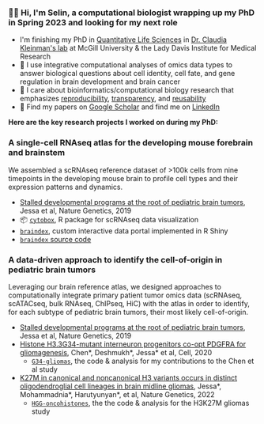### :woman_technologist: Hi, I'm Selin, a computational biologist wrapping up my PhD in Spring 2023 and looking for my next role

- I'm finishing my PhD in [Quantitative Life Sciences](https://www.mcgill.ca/qls/) in [Dr. Claudia Kleinman's lab](https://functionalgenomics.ca/) at McGill University & the Lady Davis Institute for Medical Research
- :microscope: I use integrative computational analyses of omics data types to answer biological questions about cell identity, cell fate, and gene regulation in brain development and  brain cancer
- :dna: I care about bioinformatics/computational biology research that emphasizes [reproducibility](https://github.com/sjessa/rr), [transparency](https://github.com/fungenomics/G34-gliomas), and [reusability](https://zenodo.org/record/6929428#.YwzUIi8r1pR)
- :book: Find my papers on [Google Scholar](https://scholar.google.ca/citations?user=rkcx2NwAAAAJ&hl=en) and find me on [LinkedIn](https://www.linkedin.com/in/selinjessa/)

__Here are the key research projects I worked on during my PhD:__

### A single-cell RNAseq atlas for the developing mouse forebrain and brainstem 

We assembled a scRNAseq reference dataset of >100k cells from nine timepoints in the developing mouse brain to profile
cell types and their expression patterns and dynamics.

- [Stalled developmental programs at the root of pediatric brain tumors](https://doi.org/10.1038/s41588-019-0531-7), Jessa et al, Nature Genetics, 2019
- :package: [`cytobox`](https://fungenomics.github.io/cytobox/), R package for scRNAseq data visualization
- [`braindex`](http://cc-shiny-01.functionalgenomics.ca/braindex/clusters/), custom interactive data portal implemented in R Shiny
- [`braindex` source code](https://github.com/fungenomics/braindex)

### A data-driven approach to identify the cell-of-origin in pediatric brain tumors

Leveraging our brain reference atlas, we designed approaches to computationally integrate primary patient tumor omics data (scRNAseq, scATACseq, bulk RNAseq, ChIPseq, HiC) with 
the atlas in order to identify, for each subtype of pediatric brain tumors, their most likely cell-of-origin.

- [Stalled developmental programs at the root of pediatric brain tumors](https://doi.org/10.1038/s41588-019-0531-7), Jessa et al, Nature Genetics, 2019
- [Histone H3.3G34-mutant interneuron progenitors co-opt PDGFRA for gliomagenesis](https://www.cell.com/cell/fulltext/S0092-8674(20)31529-4), Chen*, Deshmukh*, Jessa* et al, Cell, 2020
  - [`G34-gliomas`](https://fungenomics.github.io/G34-gliomas/), the code & analysis for my contributions to the Chen et al study
- [K27M in canonical and noncanonical H3 variants occurs in distinct oligodendroglial cell lineages in brain midline gliomas](https://www.nature.com/articles/s41588-022-01205-w#Abs1), Jessa*, Mohammadnia*, Harutyunyan*, et al, Nature Genetics, 2022
  - [`HGG-oncohistones`](https://github.com/fungenomics/HGG-oncohistones), the the code & analysis for the H3K27M gliomas study
